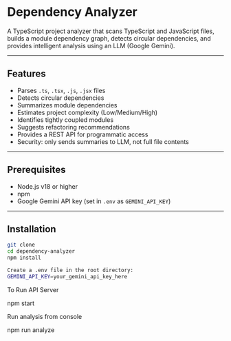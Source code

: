 # Dependency Analyzer

A TypeScript project analyzer that scans TypeScript and JavaScript files, builds a module dependency graph, detects circular dependencies, and provides intelligent analysis using an LLM (Google Gemini).

---

## Features

- Parses `.ts`, `.tsx`, `.js`, `.jsx` files
- Detects circular dependencies
- Summarizes module dependencies
- Estimates project complexity (Low/Medium/High)
- Identifies tightly coupled modules
- Suggests refactoring recommendations
- Provides a REST API for programmatic access
- Security: only sends summaries to LLM, not full file contents

---

## Prerequisites

- Node.js v18 or higher
- npm
- Google Gemini API key (set in `.env` as `GEMINI_API_KEY`)

---

## Installation

```bash
git clone
cd dependency-analyzer
npm install

Create a .env file in the root directory:
GEMINI_API_KEY=your_gemini_api_key_here
```

To Run API Server

npm start

Run analysis from console

npm run analyze
